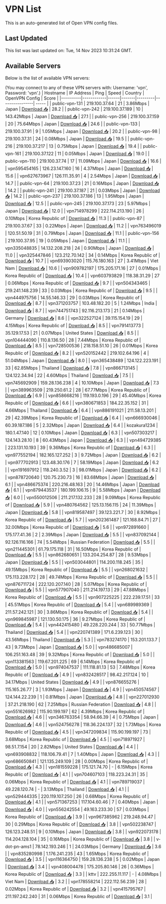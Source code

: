 # VPN List

This is an auto-generated list of Open VPN config files.

## Last Updated

This list was last updated on: Tue, 14 Nov 2023 10:31:24 GMT.

## Available Servers

Below is the list of available VPN servers:

(You may connect to any of these VPN servers with: Username: 'vpn', Password: 'vpn'.)
| Hostname | IP Address | Ping | Speed | Country | OpenVPN Config | Score |
|----------|------------|------|-------|---------|----------------| ----- |
| public-vpn-131 | 219.100.37.64 | 21 | 3.86Mbps | Japan | [Download 📥](./configs/server_0_JP.ovpn) | 28.2 |
| public-vpn-242 | 219.100.37.189 | 10 | 143.42Mbps | Japan | [Download 📥](./configs/server_1_JP.ovpn) | 27.1 |
| public-vpn-256 | 219.100.37.159 | 20 | 75.64Mbps | Japan | [Download 📥](./configs/server_2_JP.ovpn) | 24.6 |
| public-vpn-133 | 219.100.37.91 | 9 | 1.05Mbps | Japan | [Download 📥](./configs/server_3_JP.ovpn) | 20.2 |
| public-vpn-98 | 219.100.37.31 | 24 | 0.08Mbps | Japan | [Download 📥](./configs/server_4_JP.ovpn) | 19.5 |
| public-vpn-216 | 219.100.37.217 | 13 | 0.75Mbps | Japan | [Download 📥](./configs/server_5_JP.ovpn) | 19.4 |
| public-vpn-161 | 219.100.37.122 | 11 | 0.05Mbps | Japan | [Download 📥](./configs/server_6_JP.ovpn) | 19.0 |
| public-vpn-110 | 219.100.37.74 | 17 | 11.09Mbps | Japan | [Download 📥](./configs/server_7_JP.ovpn) | 16.6 |
| vpn595454165 | 126.23.147.160 | 16 | 4.37Mbps | Japan | [Download 📥](./configs/server_8_JP.ovpn) | 15.6 |
| vpn627673967 | 126.111.35.91 | 4 | 2.54Mbps | Japan | [Download 📥](./configs/server_9_JP.ovpn) | 14.7 |
| public-vpn-64 | 219.100.37.23 | 21 | 0.16Mbps | Japan | [Download 📥](./configs/server_10_JP.ovpn) | 14.2 |
| public-vpn-241 | 219.100.37.187 | 21 | 0.03Mbps | Japan | [Download 📥](./configs/server_11_JP.ovpn) | 14.2 |
| public-vpn-237 | 219.100.37.186 | 13 | 1.95Mbps | Japan | [Download 📥](./configs/server_12_JP.ovpn) | 12.5 |
| public-vpn-245 | 219.100.37.173 | 23 | 5.97Mbps | Japan | [Download 📥](./configs/server_13_JP.ovpn) | 12.0 |
| vpn714978299 | 222.114.213.190 | 26 | 0.10Mbps | Korea Republic of | [Download 📥](./configs/server_14_KR.ovpn) | 11.3 |
| public-vpn-87 | 219.100.37.67 | 33 | 0.22Mbps | Japan | [Download 📥](./configs/server_15_JP.ovpn) | 11.2 |
| vpn763496019 | 120.51.50.19 | 31 | 0.79Mbps | Japan | [Download 📥](./configs/server_16_JP.ovpn) | 11.1 |
| public-vpn-156 | 219.100.37.95 | 19 | 0.05Mbps | Japan | [Download 📥](./configs/server_17_JP.ovpn) | 11.1 |
| vpn335048835 | 14.132.208.218 | 24 | 0.90Mbps | Japan | [Download 📥](./configs/server_18_JP.ovpn) | 11.0 |
| vpn325447846 | 123.212.70.142 | 34 | 0.14Mbps | Korea Republic of | [Download 📥](./configs/server_19_KR.ovpn) | 10.7 |
| vpn693903020 | 115.76.180.163 | 27 | 3.41Mbps | Viet Nam | [Download 📥](./configs/server_20_VN.ovpn) | 10.6 |
| vpn909782197 | 175.205.171.16 | 27 | 0.01Mbps | Korea Republic of | [Download 📥](./configs/server_21_KR.ovpn) | 10.4 |
| vpn603793829 | 118.38.31.29 | 27 | 0.06Mbps | Korea Republic of | [Download 📥](./configs/server_22_KR.ovpn) | 9.7 |
| vpn504343465 | 219.241.148.239 | 33 | 0.03Mbps | Korea Republic of | [Download 📥](./configs/server_23_KR.ovpn) | 9.5 |
| vpn444975756 | 14.55.146.33 | 29 | 0.03Mbps | Korea Republic of | [Download 📥](./configs/server_24_KR.ovpn) | 8.7 |
| vpn371203757 | 103.48.182.20 | 5 | 1.24Mbps | India | [Download 📥](./configs/server_25_IN.ovpn) | 8.7 |
| vpn744751743 | 92.116.213.173 | 21 | 0.14Mbps | Germany | [Download 📥](./configs/server_26_DE.ovpn) | 8.6 |
| vpn322527124 | 39.115.154.19 | 29 | 4.15Mbps | Korea Republic of | [Download 📥](./configs/server_27_KR.ovpn) | 8.5 |
| vpn791413773 | 35.129.17.53 | 21 | 0.07Mbps | United States | [Download 📥](./configs/server_28_US.ovpn) | 8.5 |
| vpn104444090 | 110.8.136.50 | 28 | 7.44Mbps | Korea Republic of | [Download 📥](./configs/server_29_KR.ovpn) | 8.5 |
| vpn728500536 | 218.158.51.10 | 26 | 0.01Mbps | Korea Republic of | [Download 📥](./configs/server_30_KR.ovpn) | 8.2 |
| vpn520152442 | 219.102.64.196 | 4 | 51.04Mbps | Japan | [Download 📥](./configs/server_31_JP.ovpn) | 8.0 |
| vpn365438489 | 124.122.223.191 | 33 | 62.85Mbps | Thailand | [Download 📥](./configs/server_32_TH.ovpn) | 7.8 |
| vpn866713145 | 124.122.34.94 | 22 | 4.60Mbps | Thailand | [Download 📥](./configs/server_33_TH.ovpn) | 7.5 |
| vpn745692909 | 159.28.136.238 | 4 | 10.10Mbps | Japan | [Download 📥](./configs/server_34_JP.ovpn) | 7.3 |
| vpn389963509 | 219.250.61.2 | 28 | 67.77Mbps | Korea Republic of | [Download 📥](./configs/server_35_KR.ovpn) | 6.9 |
| vpn858668216 | 119.193.0.196 | 29 | 45.40Mbps | Korea Republic of | [Download 📥](./configs/server_36_KR.ovpn) | 6.6 |
| vpn380671853 | 184.22.35.152 | 31 | 4.66Mbps | Thailand | [Download 📥](./configs/server_37_TH.ovpn) | 6.4 |
| vpn886191021 | 211.58.13.201 | 29 | 42.39Mbps | Korea Republic of | [Download 📥](./configs/server_38_KR.ovpn) | 6.4 |
| vpn666930046 | 60.39.187.186 | 5 | 2.32Mbps | Japan | [Download 📥](./configs/server_39_JP.ovpn) | 6.4 |
| kozakura1234 | 180.1.47.140 | 12 | 0.10Mbps | Japan | [Download 📥](./configs/server_40_JP.ovpn) | 6.3 |
| vpn507303217 | 124.143.28.10 | 8 | 60.43Mbps | Japan | [Download 📥](./configs/server_41_JP.ovpn) | 6.3 |
| vpn494729385 | 223.131.10.193 | 39 | 9.36Mbps | Korea Republic of | [Download 📥](./configs/server_42_KR.ovpn) | 6.3 |
| vpn977552194 | 182.165.127.252 | 3 | 9.72Mbps | Japan | [Download 📥](./configs/server_43_JP.ovpn) | 6.2 |
| vpn977702913 | 123.48.30.176 | 7 | 58.19Mbps | Japan | [Download 📥](./configs/server_44_JP.ovpn) | 6.2 |
| vpn191697912 | 118.240.3.52 | 3 | 98.01Mbps | Japan | [Download 📥](./configs/server_45_JP.ovpn) | 6.2 |
| vpn878720640 | 120.75.230.73 | 16 | 83.68Mbps | Japan | [Download 📥](./configs/server_46_JP.ovpn) | 6.1 |
| vpn486675374 | 220.216.48.163 | 20 | 14.46Mbps | Japan | [Download 📥](./configs/server_47_JP.ovpn) | 6.1 |
| vpn879443537 | 180.199.106.15 | 9 | 5.58Mbps | Japan | [Download 📥](./configs/server_48_JP.ovpn) | 6.0 |
| vpn550012506 | 211.217.132.233 | 28 | 9.09Mbps | Korea Republic of | [Download 📥](./configs/server_49_KR.ovpn) | 5.9 |
| vpn480764562 | 125.13.156.115 | 24 | 11.39Mbps | Japan | [Download 📥](./configs/server_50_JP.ovpn) | 5.8 |
| vpn819587497 | 39.123.221.7 | 30 | 8.92Mbps | Korea Republic of | [Download 📥](./configs/server_51_KR.ovpn) | 5.7 |
| vpn202361487 | 121.168.84.71 | 27 | 32.00Mbps | Korea Republic of | [Download 📥](./configs/server_52_KR.ovpn) | 5.6 |
| vpn972891660 | 175.177.41.36 | 2 | 2.39Mbps | Japan | [Download 📥](./configs/server_53_JP.ovpn) | 5.5 |
| vpn837092144 | 92.126.116.166 | 74 | 5.54Mbps | Russian Federation | [Download 📥](./configs/server_54_RU.ovpn) | 5.5 |
| vpn211445301 | 61.79.175.118 | 31 | 16.50Mbps | Korea Republic of | [Download 📥](./configs/server_55_KR.ovpn) | 5.5 |
| vpn862680651 | 133.204.254.87 | 28 | 9.53Mbps | Japan | [Download 📥](./configs/server_56_JP.ovpn) | 5.5 |
| vpn503044801 | 114.200.118.245 | 35 | 49.15Mbps | Korea Republic of | [Download 📥](./configs/server_57_KR.ovpn) | 5.5 |
| vpn268021632 | 175.113.228.172 | 28 | 49.74Mbps | Korea Republic of | [Download 📥](./configs/server_58_KR.ovpn) | 5.5 |
| vpn876711724 | 222.120.207.140 | 28 | 5.07Mbps | Korea Republic of | [Download 📥](./configs/server_59_KR.ovpn) | 5.5 |
| vpn577907040 | 211.214.197.13 | 29 | 47.88Mbps | Korea Republic of | [Download 📥](./configs/server_60_KR.ovpn) | 5.5 |
| vpn907225225 | 222.239.17.51 | 33 | 45.51Mbps | Korea Republic of | [Download 📥](./configs/server_61_KR.ovpn) | 5.4 |
| vpn689989369 | 211.57.242.121 | 30 | 3.86Mbps | Korea Republic of | [Download 📥](./configs/server_62_KR.ovpn) | 5.4 |
| vpn969845987 | 121.130.50.175 | 36 | 9.27Mbps | Korea Republic of | [Download 📥](./configs/server_63_KR.ovpn) | 5.4 |
| vpn442415480 | 49.228.220.244 | 33 | 50.77Mbps | Thailand | [Download 📥](./configs/server_64_TH.ovpn) | 5.4 |
| vpn220741389 | 171.6.239.123 | 30 | 43.56Mbps | Thailand | [Download 📥](./configs/server_65_TH.ovpn) | 5.3 |
| vpn783274170 | 153.201.133.7 | 43 | 9.73Mbps | Japan | [Download 📥](./configs/server_66_JP.ovpn) | 5.0 |
| vpn486685007 | 106.251.163.48 | 39 | 9.32Mbps | Korea Republic of | [Download 📥](./configs/server_67_KR.ovpn) | 5.0 |
| vpn113381563 | 119.67.201.225 | 69 | 6.14Mbps | Korea Republic of | [Download 📥](./configs/server_68_KR.ovpn) | 5.0 |
| vpn974047537 | 111.118.81.13 | 53 | 7.48Mbps | Korea Republic of | [Download 📥](./configs/server_69_KR.ovpn) | 4.9 |
| vpn832428517 | 98.42.217.124 | 10 | 34.17Mbps | United States | [Download 📥](./configs/server_70_US.ovpn) | 4.9 |
| vpn876655276 | 115.165.26.77 | 3 | 1.93Mbps | Japan | [Download 📥](./configs/server_71_JP.ovpn) | 4.9 |
| vpn450574567 | 124.144.22.239 | 1 | 0.81Mbps | Japan | [Download 📥](./configs/server_72_JP.ovpn) | 4.8 |
| vpn227012930 | 37.21.218.190 | 62 | 7.25Mbps | Russian Federation | [Download 📥](./configs/server_73_RU.ovpn) | 4.8 |
| vpn551626982 | 115.90.199.197 | 62 | 4.39Mbps | Korea Republic of | [Download 📥](./configs/server_74_KR.ovpn) | 4.6 |
| vpn346763354 | 58.94.66.39 | 4 | 0.75Mbps | Japan | [Download 📥](./configs/server_75_JP.ovpn) | 4.6 |
| vpn524756278 | 118.36.224.137 | 32 | 1.73Mbps | Korea Republic of | [Download 📥](./configs/server_76_KR.ovpn) | 4.5 |
| vpn347209834 | 115.90.199.197 | 73 | 3.68Mbps | Korea Republic of | [Download 📥](./configs/server_77_KR.ovpn) | 4.5 |
| vpn718971927 | 98.51.7.154 | 20 | 2.82Mbps | United States | [Download 📥](./configs/server_78_US.ovpn) | 4.4 |
| vpn693908832 | 118.106.79.41 | 7 | 1.40Mbps | Japan | [Download 📥](./configs/server_79_JP.ovpn) | 4.3 |
| vpn686650841 | 121.135.249.109 | 28 | 0.00Mbps | Korea Republic of | [Download 📥](./configs/server_80_KR.ovpn) | 4.3 |
| vpn181559228 | 175.121.74.70 | - | 6.15Mbps | Korea Republic of | [Download 📥](./configs/server_81_KR.ovpn) | 4.1 |
| vpn704607103 | 118.223.24.31 | 35 | 0.06Mbps | Korea Republic of | [Download 📥](./configs/server_82_KR.ovpn) | 4.1 |
| vpn789719037 | 49.228.120.74 | - | 3.13Mbps | Thailand | [Download 📥](./configs/server_83_TH.ovpn) | 4.1 |
| vpn529444335 | 220.119.107.250 | 26 | 0.68Mbps | Korea Republic of | [Download 📥](./configs/server_84_KR.ovpn) | 4.1 |
| vpn571367253 | 117.104.60.46 | 7 | 0.40Mbps | Japan | [Download 📥](./configs/server_85_JP.ovpn) | 4.0 |
| vpn556242554 | 49.163.233.30 | 57 | 0.03Mbps | Korea Republic of | [Download 📥](./configs/server_86_KR.ovpn) | 3.9 |
| vpn967385962 | 219.248.94.47 | 30 | 0.29Mbps | Korea Republic of | [Download 📥](./configs/server_87_KR.ovpn) | 3.8 |
| vpn502238747 | 126.123.248.51 | 9 | 0.10Mbps | Japan | [Download 📥](./configs/server_88_JP.ovpn) | 3.8 |
| vpn922073178 | 114.204.128.104 | 35 | 0.16Mbps | Korea Republic of | [Download 📥](./configs/server_89_KR.ovpn) | 3.8 |
| v-dot-pn-ams1 | 78.142.193.246 | 1 | 24.03Mbps | Germany | [Download 📥](./configs/server_90_DE.ovpn) | 3.6 |
| vpn835280998 | 1.176.241.235 | 43 | 1.65Mbps | Korea Republic of | [Download 📥](./configs/server_91_KR.ovpn) | 3.5 |
| vpn116364750 | 159.28.136.238 | 5 | 0.02Mbps | Japan | [Download 📥](./configs/server_92_JP.ovpn) | 3.4 |
| vpn408004478 | 175.205.80.146 | 26 | 0.36Mbps | Korea Republic of | [Download 📥](./configs/server_93_KR.ovpn) | 3.3 |
| kttv | 222.255.11.117 | - | 4.08Mbps | Viet Nam | [Download 📥](./configs/server_94_VN.ovpn) | 3.2 |
| vpn178558214 | 222.112.56.239 | 28 | 0.02Mbps | Korea Republic of | [Download 📥](./configs/server_95_KR.ovpn) | 3.2 |
| vpn415795767 | 211.197.242.240 | 31 | 0.06Mbps | Korea Republic of | [Download 📥](./configs/server_96_KR.ovpn) | 3.1 |
